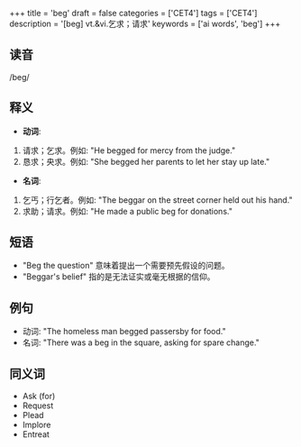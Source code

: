 +++
title = 'beg'
draft = false
categories = ['CET4']
tags = ['CET4']
description = '[beg] vt.&vi.乞求；请求'
keywords = ['ai words', 'beg']
+++

## 读音
/beg/

## 释义
- **动词**:
1. 请求；乞求。例如: "He begged for mercy from the judge."
2. 恳求；央求。例如: "She begged her parents to let her stay up late."

- **名词**:
1. 乞丐；行乞者。例如: "The beggar on the street corner held out his hand."
2. 求助；请求。例如: "He made a public beg for donations."

## 短语
- "Beg the question" 意味着提出一个需要预先假设的问题。
- "Beggar's belief" 指的是无法证实或毫无根据的信仰。

## 例句
- 动词: "The homeless man begged passersby for food."
- 名词: "There was a beg in the square, asking for spare change."

## 同义词
- Ask (for)
- Request
- Plead
- Implore
- Entreat
